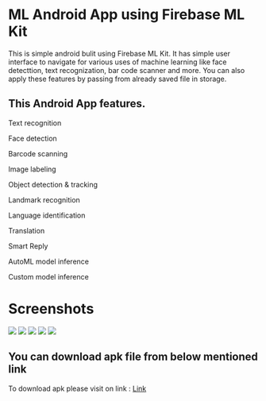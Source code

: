 # ML Android App using Firebase ML Kit

This is simple android bulit using Firebase ML Kit. It has simple user interface to navigate for various uses of machine learning like face detecttion, text recognization, bar code scanner and more. You can also apply these features by passing from already saved file in storage. 


## This Android App features.
Text recognition	

Face detection		

Barcode scanning	

Image labeling	

Object detection & tracking	

Landmark recognition		

Language identification		

Translation		

Smart Reply		

AutoML model inference	

Custom model inference

# Screenshots 

![](screenshots/1.png)
![](screenshots/2.png)
![](screenshots/3.png)
![](screenshots/4.png)
![](screenshots/5.png)


## You can download apk file from below mentioned link 
To download apk please visit on link : [Link](https://drive.google.com/file/d/1EaloqE-PmKpglrD7lDDYFs5J51AgatLd/view?usp=sharing)


